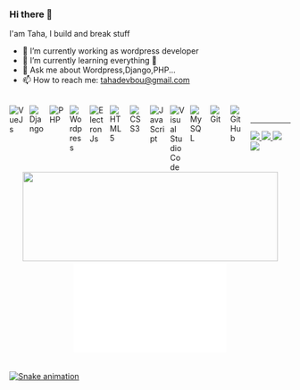 ### Hi there 👋

I'am Taha, I build and break stuff
- 🔭 I’m currently working as wordpress developer
- 🌱 I’m currently learning everything 🤣
- 💬 Ask me about Wordpress,Django,PHP...
- 📫 How to reach me: tahadevbou@gmail.com

<br>

<!--- 
- 👯 I’m looking to collaborate on 
- ⚡ Fun fact: ...

### Languages and Tools:
-->

<div>


<img align="left" alt="VueJs" width="26px" src="https://cdn.jsdelivr.net/gh/devicons/devicon/icons/vuejs/vuejs-original.svg" style="padding-right:10px;" />
  
<img align="left" alt="Django" width="26px" src="https://cdn.jsdelivr.net/gh/devicons/devicon/icons/django/django-plain.svg" style="padding-right:10px;" />

<img align="left" alt="PHP" width="26px" src="https://cdn.jsdelivr.net/gh/devicons/devicon/icons/php/php-original.svg" style="padding-right:10px;" />

<img align="left" alt="Wordpress" width="26px" src="https://cdn.jsdelivr.net/gh/devicons/devicon/icons/wordpress/wordpress-plain.svg" style="padding-right:10px;" />

<img align="left" alt="ElectronJs" width="26px" src="https://cdn.jsdelivr.net/gh/devicons/devicon/icons/electron/electron-original.svg" style="padding-right:10px;" />
  
<img align="left" alt="HTML5" width="26px" src="https://cdn.jsdelivr.net/gh/devicons/devicon/icons/html5/html5-original.svg" style="padding-right:10px;" />

<img align="left" alt="CSS3" width="26px" src="https://cdn.jsdelivr.net/gh/devicons/devicon/icons/css3/css3-original.svg" style="padding-right:10px;" />

<img align="left" alt="JavaScript" width="26px" src="https://cdn.jsdelivr.net/gh/devicons/devicon/icons/javascript/javascript-original.svg" style="padding-right:10px;" />

<img align="left" alt="Visual Studio Code" width="26px" src="https://cdn.jsdelivr.net/gh/devicons/devicon/icons/vscode/vscode-original.svg" style="padding-right:10px;" />

<img align="left" alt="MySQL" width="26px" src="https://cdn.jsdelivr.net/gh/devicons/devicon/icons/mysql/mysql-original.svg" style="padding-right:10px;" />

<img align="left" alt="Git" width="26px" src="https://cdn.jsdelivr.net/gh/devicons/devicon/icons/git/git-original.svg" style="padding-right:10px;" />

<img align="left" alt="GitHub" width="26px" src="https://user-images.githubusercontent.com/3369400/139447912-e0f43f33-6d9f-45f8-be46-2df5bbc91289.png" style="padding-right:10px;" />
<div>
<br />

---


  <a href="https://instagram.com/taha.bouras" target="_blank">
    <img src="https://img.shields.io/badge/-Instagram-%23E4405F?style=for-the-badge&logo=instagram&logoColor=white" target="_blank">
  </a>
 <a href="https://www.facebook.com/profile.php?id=100007522123943" target="_blank">
  <img src="https://img.shields.io/badge/Facebook-1877F2?style=for-the-badge&logo=facebook&logoColor=white" target="_blank">
 </a> 
  <a href = "mailto:tahadevbou@gmail.com">
    <img src="https://img.shields.io/badge/-Gmail-%23333?style=for-the-badge&logo=gmail&logoColor=white" target="_blank">
  </a>
  <a href="https://www.linkedin.com/in/taha-bouras/" target="_blank">
    <img src="https://img.shields.io/badge/-LinkedIn-%230077B5?style=for-the-badge&logo=linkedin&logoColor=white" target="_blank">
  </a> 
  <br />
 <br />
 
 <div align="center">
  <a href="https://github.com/taha2002">
  <img height="160em" width="457em" src="https://github-readme-stats.vercel.app/api?username=taha2002&show_icons=true&theme=tokyonight&include_all_commits=true&count_private=true&hide=stars"/>
    <img height="160em" src="https://raw.githubusercontent.com/taha2002/github-stats/master/generated/languages.svg#gh-dark-mode-only"/>
        <!-- <img height="160em" src="https://github-readme-stats.vercel.app/api/top-langs/?username=taha2002&langs_count=8&theme=tokyonight&hide=javascript,html"/> -->

</div>
 <br />


![Snake animation](https://github.com/taha2002/taha2002/blob/output/github-contribution-grid-snake.svg)
